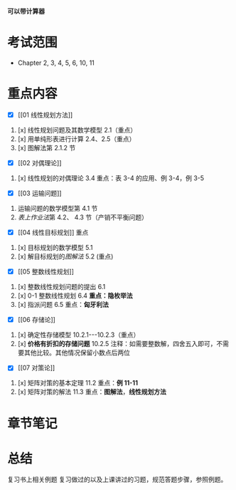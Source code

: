 **可以带计算器**
# 考试范围
- Chapter 2, 3, 4, 5, 6, 10, 11
# 重点内容

- [x] [[01 线性规划方法]]
1. [x] 线性规划问题及其数学模型 2.1（重点）
2. [x] 用单纯形表进行计算 2.4、2.5（重点）
3. [x] 图解法第 2.1.2 节

- [x] [[02 对偶理论]]
1. [x] 线性规划的对偶理论 3.4
重点：表 3-4 的应用、例 3-4，例 3-5

- [x] [[03 运输问题]]
1. 运输问题的数学模型第 4.1 节
2. *表上作业法*第 4.2、 4.3 节（产销不平衡问题）

- [x] [[04 线性目标规划]]
重点
1. [x] 目标规划的数学模型 5.1
2. [x] 解目标规划的*图解法* 5.2 (重点)

- [x] [[05 整数线性规划]]
1. [x] 整数线性规划问题的提出 6.1
2. [x] 0-1 整数线性规划 6.4 **重点：隐枚举法**
3. [x] 指派问题 6.5 重点：**匈牙利法**

- [x] [[06 存储论]]
1. [x] 确定性存储模型 10.2.1---10.2.3（重点）
2. [x] **价格有折扣的存储问题** 10.2.5
注释：如需要整数解，四舍五入即可，不需要其他比较。其他情况保留小数点后两位

- [x] [[07 对策论]]
1. [x] 矩阵对策的基本定理 11.2
重点：**例 11-11**
2. [x] 矩阵对策的解法 11.3
重点：**图解法**，**线性规划方法**

# 章节笔记


## 
# 总结
复习书上相关例题
复习做过的以及上课讲过的习题，规范答题步骤，参照例题。